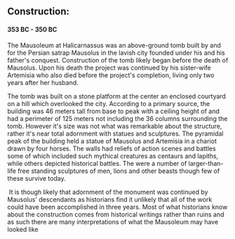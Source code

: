## Construction:

####  353 BC - 350 BC

The Mausoleum at Halicarnassus was an above-ground tomb built by and for the Persian satrap Mausolus in the lavish city founded under his and his father's conquest. Construction of the tomb likely began before the death of Mausolus. Upon his death the project was continued by his sister-wife Artemisia who also died before the project's completion, living only two years after her husband.

The tomb was built on a stone platform at the center an enclosed courtyard on a hill which overlooked the city. According to a primary source, the building was 46 meters tall from base to peak with a ceiling height of and had a perimeter of 125 meters not including the 36 columns surrounding the tomb. However it's size was not what was remarkable about the structure, rather it's near total adornment with statues and sculptures. The pyramidal peak of the building held a statue of Mausolus and Artemisia in a chariot drawn by four horses. The walls had reliefs of action scenes and battles some of which included such mythical creatures as centaurs and lapiths, while others depicted historical battles. The were a number of larger-than-life free standing sculptures of men, lions and other beasts though few of these survive today.

​	It is though likely that adornment of the monument was continued by Mausolus' descendants as historians find it unlikely that all of the work could have been accomplished in three years. Most of what historians know about the construction comes from historical writings rather than ruins and as such there are many interpretations of what the Mausoleum may have looked like